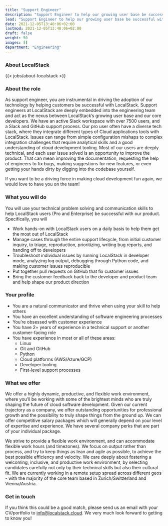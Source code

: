 ```yaml
---
title: "Support Engineer"
description: "Support Engineer to help our growing user base be successful with LocalStack."
lead: "Support Engineer to help our growing user base be successful with LocalStack."
date: 2021-12-05T13:40:06+02:00
lastmod: 2021-12-05T13:40:06+02:00
draft: false
weight: 50
images: []
department: "Engineering"
---
```


### About LocalStack

{{< jobs/about-localstack >}}

### About the role

As support engineer, you are instrumental in driving the adoption of our technology by helping customers be successful with LocalStack. Support engineers at LocalStack are deeply embedded into the engineering team and act as the nexus between LocalStack’s growing user base and our core developers. We have an active Slack workspace with over 7500 users, and a Slack and GitHub support process. Our pro user often have a diverse tech stack, where they integrate different types of Cloud applications tools with LocalStack. Issues can range from simple configuration mishaps to complex integration challenges that require analytical skills and a good understanding of cloud development tooling. Most of our users are deeply technical, and each user issue solved is an opportunity to improve the product. That can mean improving the documentation, requesting the help of engineers to fix bugs, making suggestions for new features, or even getting your hands dirty by digging into the codebase yourself.

If you want to be a driving force in making cloud development fun again, we would love to have you on the team!

### What you will do

You will use your technical problem solving and communication skills to help LocalStack users (Pro and Enterprise) be successful with our product.
Specifically, you will

* Work hands-on with LocalStack users on a daily basis to help them get the most out of LocalStack
* Manage cases through the entire support lifecycle, from initial customer inquiry, to triage, reproduction, prioritizing, writing bug reports, and handing off to developers
* Troubleshoot individual issues by running LocalStack in developer mode, analyzing log output, debugging through Python code, and making customer issues reproducible
* Put together pull requests on GitHub that fix customer issues
* Bring the customer feedback back to the developer and product team and help shape our product direction


### Your profile

* You are a natural communicator and thrive when using your skill to help others
* You have an excellent understanding of software engineering processes
* You’re obsessed with customer experience
* You have 2+ years of experience in a technical support or another customer-facing role
* You have experience in most or all of these areas:
  * Linux
  * Git and GitHub
  * Python
  * Cloud platforms (AWS/Azure/GCP)
  * Developer tooling
  * First-level support processes


### What we offer

We offer a highly dynamic, productive, and flexible work environment, where you’ll be working with some of the brightest minds who are truly shaping the future of cloud software development. Given our current trajectory as a company, we offer outstanding opportunities for professional growth and the possibility to truly shape things from the ground up. We can offer competitive salary packages which will generally depend on your level of expertise and experience. We have several company perks that are part of your individual package.

We strive to provide a flexible work environment, and can accommodate flexible work hours (and timezones). We focus on output rather than process, and try to keep things as lean and agile as possible, to achieve the best possible efficiency and velocity. We care deeply about fostering a welcoming, inclusive, and productive work environment, by selecting candidates carefully not only by their technical skills but also their cultural fit. We are currently working in a remote setup spread across different geos - with the majority of the core team based in Zurich/Switzerland and Vienna/Austria.

### Get in touch

If you think this could be a good match, please send us an email with your CV/portfolio to info@localstack.cloud.
We very much look forward to getting to know you!
